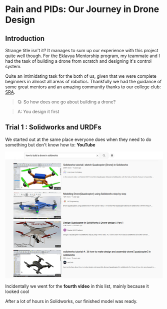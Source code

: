 # Pain and PIDs: Our Journey in Drone Design

## Introduction

Strange title isn't it? It manages to sum up our experience with this project quite well though. For the Eklavya Mentorship program, my teammate and I had the task of building a drone from scratch and designing it's control system.

Quite an intimidating task for the both of us, given that we were complete beginners in almost all areas of robotics. Thankfully we had the guidance of some great mentors and an amazing community thanks to our college club: [SRA](https://sravjti.in/).

> Q: So how does one go about building a drone?

> A: You design it first

## **Trial 1** : Solidworks and URDFs

We started out at the same place everyone does when they need to do something but don't know how to: **YouTube**

![youtube search results](assets/search-results.png)

Incidentally we went for the **fourth video** in this list, mainly because it looked cool

After a lot of hours in Solidworks, our finished model was ready.
